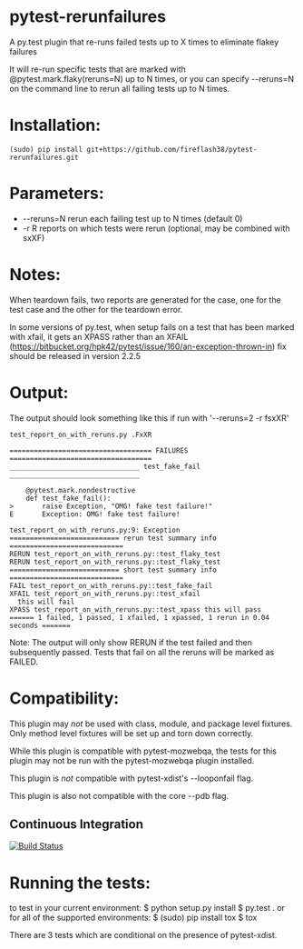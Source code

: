 pytest-rerunfailures
====================

A py.test plugin that re-runs failed tests up to X times to eliminate flakey failures

It will re-run specific tests that are marked with @pytest.mark.flaky(reruns=N) up to N times,
or you can specify --reruns=N on the command line to rerun all failing tests up to N times.

Installation:
============
    (sudo) pip install git+https://github.com/fireflash38/pytest-rerunfailures.git

Parameters:
===========
* --reruns=N    rerun each failing test up to N times (default 0)
* -r R          reports on which tests were rerun (optional, may be combined with sxXF)

Notes:
======

When teardown fails, two reports are generated for the case, one for the test
case and the other for the teardown error.

In some versions of py.test, when setup fails on a test that has been marked with xfail, 
it gets an XPASS rather than an XFAIL 
(https://bitbucket.org/hpk42/pytest/issue/160/an-exception-thrown-in)
fix should be released in version 2.2.5

Output:
=======
The output should look something like this if run with '--reruns=2 -r fsxXR'

    test_report_on_with_reruns.py .FxXR
    
    =================================== FAILURES ===================================
    ________________________________ test_fake_fail ________________________________
    
        @pytest.mark.nondestructive
        def test_fake_fail():
    >       raise Exception, "OMG! fake test failure!"
    E       Exception: OMG! fake test failure!
    
    test_report_on_with_reruns.py:9: Exception
    =========================== rerun test summary info ============================
    RERUN test_report_on_with_reruns.py::test_flaky_test
    RERUN test_report_on_with_reruns.py::test_flaky_test
    =========================== short test summary info ============================
    FAIL test_report_on_with_reruns.py::test_fake_fail
    XFAIL test_report_on_with_reruns.py::test_xfail
      this will fail
    XPASS test_report_on_with_reruns.py::test_xpass this will pass
    ====== 1 failed, 1 passed, 1 xfailed, 1 xpassed, 1 rerun in 0.04 seconds =======

Note: The output will only show RERUN if the test failed and then subsequently passed. Tests that fail on all the reruns will be marked as FAILED.

Compatibility:
==============

This plugin may *not* be used with class, module, and package level fixtures. Only method level fixtures will be set up and torn down correctly.

While this plugin is compatible with pytest-mozwebqa, the tests for this plugin may not be run with the pytest-mozwebqa plugin installed.

This plugin is *not* compatible with pytest-xdist's --looponfail flag.

This plugin is also not compatible with the core --pdb flag.

Continuous Integration
----------------------
[![Build Status](https://secure.travis-ci.org/klrmn/pytest-rerunfailures.png?branch=master)](http://travis-ci.org/klrmn/pytest-rerunfailures)

Running the tests:
=================
to test in your current environment:
    $ python setup.py install
    $ py.test .
or for all of the supported environments:
    $ (sudo) pip install tox
    $ tox

There are 3 tests which are conditional on the presence of pytest-xdist.
